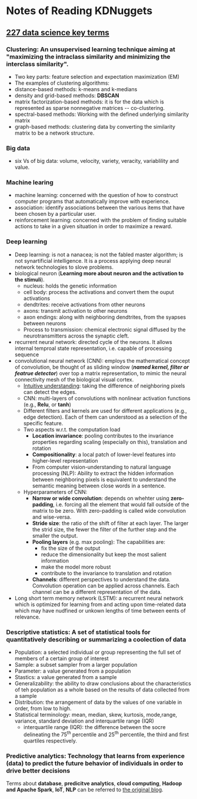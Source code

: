 # Notes of Reading KDNuggets
## [227 data science key terms](http://www.kdnuggets.com/2017/09/data-science-key-terms-explained.html)
### Clustering: An unsupervised learning technique aiming at "maximizing the intraclass similarity and minimizing the interclass similarity". 
* Two key parts: feature selection and expectation maximization (EM)
* The examples of clustering algorithms:
* distance-based methods: k-means and k-medians
* density and grid-based methods: __DBSCAN__
* matrix factorization-based methods: it is for the data which is represented as sparse nonnegative matrices -- co-clustering.
* spectral-based methods: Working with the defined underlying similarity matrix
* graph-based methods: clustering data by converting the similarity matrix to be a network structure.

### Big data
* six Vs of big data: volume, velocity, variety, veracity, variablility and value.

### Machine learing
* machine learning: concerned with the question of how to construct computer programs that automatically improve with experience.
* association: identify associations between the various items that have been chosen by a particular user.
* reinforcement learning: concerned with the problem of finding suitable actions to take in a given situation in order to maximize a reward.

### Deep learning
* Deep learning: is not a nanacea; is not the fabled master algorithm; is not synartificial intelligence. It is a process applying deep neural network technologies to slove problems.
* biological neuron (__Learning more about neuron and the activation to the stimuli__). 
	* nucleus: holds the genetic information
	* cell body: process the activations and convert them the ouput activations  
	* dendtrites: receive activations from other neurons
	* axons: transmit activation to other neurons
	* axon endings: along with neighboring dendtrites, from the syapses between neurons
	* Process to transmission: chemical electronic signal diffused by the neurotransmitters across the synaptic cleft.
* recurrent neural network: directed cycle of the neurons. It allows internal temproal state representation, i.e. capable of processing sequence
* convolutional neural network (CNN): employs the mathematical concept of convolution, be thought of as sliding window (__*named kernel, filter or featrue detector*__) over top a matrix representation, to mimic the neural connectivity mesh of the biological visual cortex.
	* [Intuitive understanding](http://colah.github.io/posts/2014-07-Understanding-Convolutions/): taking the difference of neighboring pixels can detect the edges.
	* CNN: multi-layers of convolutions with nonlinear activation functions (e.g., **Relu**, or **tanh**)
	* Different filters and kernels are used for different applications (e.g., edge detection). Each of them can understood as  a selection of the specific feature.
	* Two aspects w.r.t. the computation load
		* **Location invariance**: pooling contributes to the invariance properties regarding scaling (especially on this), translation and rotation
		* **Compositionality**: a local patch of lower-level features into higher-level representation
		* From computer vision-understanding to natural language processing (NLP): Ability to extract the hidden information between neighboring pixels is equivalent to understand the semantic meaning  between close words in a sentence.
	* Hyperparameters of CNN:
		* **Narrow or wide convolution**: depends on whehter using **zero-padding**, i.e. forcing all the element that would fall outside of the matrix to be zero. With zero-padding is called wide convolution  and wise-versa.
		* **Stride size**: the ratio of the shift of filter at each layer. The larger the strid size, the fewer the filter of the further step and the smaller the output.
		* **Pooling layers** (e.g. max pooling): The capabilities are: 
			* fix the size of the output
			* reduce the dimensionality but keep the most salient information
			* make the model more robust
			* contribute to the invariance to translation and rotation
		* **Channels**: different perspectives to understand the data. Convolution operation can be applied across channels. Each channel can be a different representation of the data. 
* Long short term memory network (LSTM): a recurrent neural network  which is optimized for learning from and acting upon time-related data which may have nudfined or unkown lengths of time between eents of relevance. 

### Descriptive statistics: A set of statistical tools for quantitatively describing or summarizing a coolection of data
* Population: a selected individual or group representing the full set of members of a certain group of interest
* Sample: a subset sampler from a larger population
* Parameter: a value generated from a population
* Stastics: a value generated from a sample
* Generalizability: the ability to draw conclusions about the characteristics of teh population as a whole based on the results of data collected from a sample
* Distribution: the arrangement of data by the values of one variable in order, from low to high.
* Statistical terminology: mean, median, skew, kurtosis, mode,range, variance, standard deviation and interquartile range (IQR)
	* interquartile range (IQR): the difference between the socre delineating the $\mathrm{75^{th}}$ percentile and $\mathrm{25^{th}}$ percentile, the third and first quartiles respectively.

### Predictive analytics: Technology that learns from experience (data) to predict the future behavior of individuals in order to drive better decisions

Terms about **database**, **predicitve analytics**, **cloud computing**, **Hadoop and Apache Spark**, **IoT**, **NLP** can be referred to [the original blog](http://www.kdnuggets.com/2017/09/data-science-key-terms-explained.html).
